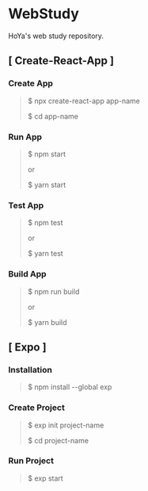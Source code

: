 # WebStudy
HoYa's web study repository.

## [ Create-React-App ]

### Create App

> $ npx create-react-app app-name
>
> $ cd app-name

### Run App

> $ npm start
>
> or
>
> $ yarn start

### Test App

> $ npm test
>
> or
>
> $ yarn test

### Build App

> $ npm run build
>
> or
>
> $ yarn build

## [ Expo ]

### Installation

> $ npm install --global exp

### Create Project

> $ exp init project-name
>
> $ cd project-name

### Run Project

> $ exp start

